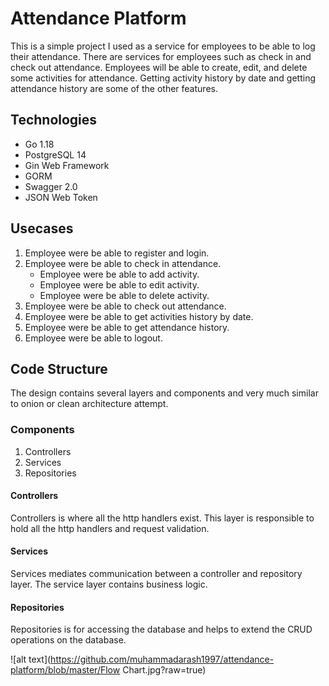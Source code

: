 # Attendance Platform
This is a simple project I used as a service for employees to be able to log their attendance. There are services for employees such as check in and check out attendance. Employees will be able to create, edit, and delete some activities for attendance. Getting activity history by date and getting attendance history are some of the other features.

## Technologies
- Go 1.18
- PostgreSQL 14
- Gin Web Framework
- GORM
- Swagger 2.0
- JSON Web Token

## Usecases
1. Employee were be able to register and login.
2. Employee were be able to check in attendance.
    - Employee were be able to add activity.
    - Employee were be able to edit activity.
    - Employee were be able to delete activity.
3. Employee were be able to check out attendance.
4. Employee were be able to get activities history by date.
5. Employee were be able to get attendance history.
6. Employee were be able to logout.

## Code Structure
The design contains several layers and components and very much similar to onion or clean architecture attempt.

### Components
1. Controllers
2. Services
3. Repositories

#### Controllers
Controllers is where all the http handlers exist. This layer is responsible to hold all the http handlers and request validation.

#### Services
Services mediates communication between a controller and repository layer. The service layer contains business logic.

#### Repositories
Repositories is for accessing the database and helps to extend the CRUD operations on the database.

![alt text](https://github.com/muhammadarash1997/attendance-platform/blob/master/Flow Chart.jpg?raw=true)
